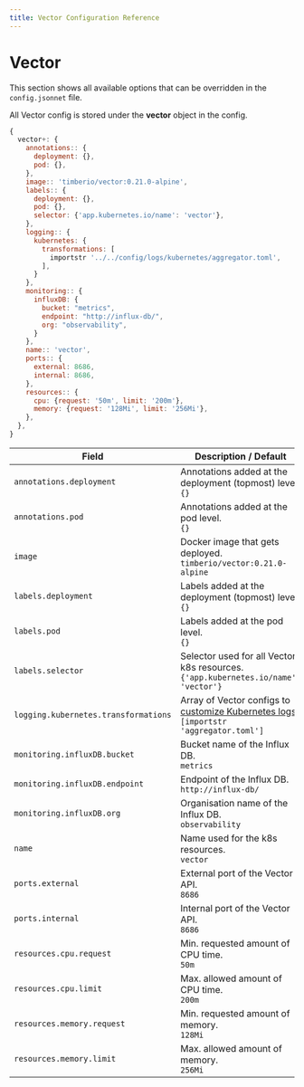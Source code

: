 ```yaml
---
title: Vector Configuration Reference
---
```


# Vector

This section shows all available options that can be overridden in the `config.jsonnet` file.

All Vector config is stored under the **vector** object in the config.

```js
{
  vector+: {
    annotations:: {
      deployment: {},
      pod: {},
    },
    image:: 'timberio/vector:0.21.0-alpine',
    labels:: {
      deployment: {},
      pod: {},
      selector: {'app.kubernetes.io/name': 'vector'},
    },
    logging:: {
      kubernetes: {
        transformations: [
          importstr '../../config/logs/kubernetes/aggregator.toml',
        ],
      }
    },
    monitoring:: {
      influxDB: {
        bucket: "metrics",
        endpoint: "http://influx-db/",
        org: "observability",
      }
    },
    name:: 'vector',
    ports:: {
      external: 8686,
      internal: 8686,
    },
    resources:: {
      cpu: {request: '50m', limit: '200m'},
      memory: {request: '128Mi', limit: '256Mi'},
    },
  },
}
```

| Field | Description / Default |
| --- | --- |
| `annotations.deployment` | Annotations added at the deployment (topmost) level. <br> `{}` |
| `annotations.pod` | Annotations added at the pod level. <br> `{}` |
| `image` | Docker image that gets deployed. <br> `timberio/vector:0.21.0-alpine` |
| `labels.deployment` | Labels added at the deployment (topmost) level. <br> `{}` |
| `labels.pod` | Labels added at the pod level. <br> `{}` |
| `labels.selector` | Selector used for all Vector k8s resources. <br> `{'app.kubernetes.io/name': 'vector'}` |
| `logging.kubernetes.transformations` | Array of Vector configs to [customize Kubernetes logs](/advanced/custom-log-transformations). <br> `[importstr 'aggregator.toml']` |
| `monitoring.influxDB.bucket` | Bucket name of the Influx DB. <br> `metrics` |
| `monitoring.influxDB.endpoint` | Endpoint of the Influx DB. <br> `http://influx-db/` |
| `monitoring.influxDB.org` | Organisation name of the Influx DB. <br> `observability` |
| `name` | Name used for the k8s resources. <br> `vector` |
| `ports.external` | External port of the Vector API. <br> `8686` |
| `ports.internal` | Internal port of the Vector API. <br> `8686` |
| `resources.cpu.request` | Min. requested amount of CPU time. <br> `50m` |
| `resources.cpu.limit` | Max. allowed amount of CPU time. <br> `200m` |
| `resources.memory.request` | Min. requested amount of memory. <br> `128Mi` |
| `resources.memory.limit` | Max. allowed amount of memory. <br> `256Mi` |
